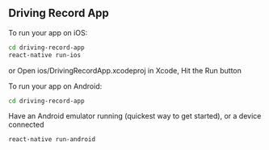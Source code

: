 ## Driving Record App

To run your app on iOS:

```bash
cd driving-record-app
react-native run-ios
```

or Open ios/DrivingRecordApp.xcodeproj in Xcode, Hit the Run button

To run your app on Android:

```bash
cd driving-record-app
```

Have an Android emulator running (quickest way to get started), or a device connected

```bash
react-native run-android
```

